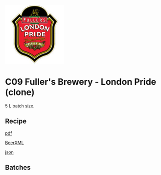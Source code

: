 ![logo](./C09_Fullers_Brewery_London_Pride_clone.jpeg)

# C09 Fuller's Brewery - London Pride (clone)

5 L batch size.

## Recipe

[pdf](./C09_Fullers_Brewery_London_Pride_clone.pdf)

[BeerXML](./C09_Fullers_Brewery_London_Pride_clone.xml)

[json](./C09_Fullers_Brewery_London_Pride_clone.json)

## Batches
